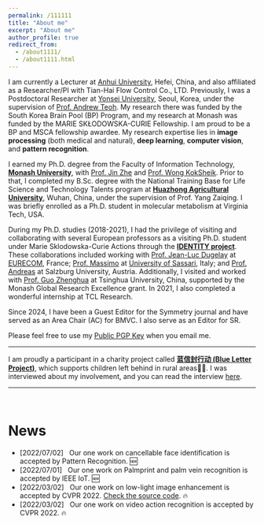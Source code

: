 ```yaml
---
permalink: /111111
title: "About me"
excerpt: "About me"
author_profile: true
redirect_from: 
  - /about1111/
  - /about1111.html
---
```


I am currently a Lecturer at [Anhui University](https://en.ahu.edu.cn/), Hefei, China, and also affiliated as a Researcher/PI with Tian-Hai Flow Control Co., LTD. Previously, I was a Postdoctoral Researcher at [Yonsei University](https://www.yonsei.ac.kr/), Seoul, Korea, under the supervision of [Prof. Andrew Teoh](https://scholar.google.com/citations?user=ueRkvQMAAAAJ&hl=en). My research there was funded by the South Korea Brain Pool (BP) Program, and my research at Monash was funded by the MARIE SKŁODOWSKA-CURIE Fellowship. I am proud to be a BP and MSCA fellowship awardee. My research expertise lies in **image processing** (both medical and natural), **deep learning**, **computer vision**, and **pattern recognition**.

I earned my Ph.D. degree from the Faculty of Information Technology, **[Monash University](https://monash.edu/)**, with [Prof. Jin Zhe](https://scholar.google.com/citations?hl=en&user=N-szqToAAAAJ) and [Prof. Wong KokSheik](https://scholar.google.com/citations?user=oMjrLWcAAAAJ&hl=en&oi=ao). Prior to that, I completed my B.Sc. degree with the National Training Base for Life Science and Technology Talents program at **[Huazhong Agricultural University](http://www.hzau.edu.cn/)**, Wuhan, China, under the supervision of Prof. Yang Zaiqing. I was briefly enrolled as a Ph.D. student in molecular metabolism at Virginia Tech, USA.

During my Ph.D. studies (2018-2021), I had the privilege of visiting and collaborating with several European professors as a visiting Ph.D. student under Marie Sklodowska-Curie Actions through the **[IDENTITY project](https://warwick.ac.uk/fac/sci/dcs/research/df/identity/)**. These collaborations included working with [Prof. Jean-Luc Dugelay](https://www.eurecom.fr/~dugelay/) at [EURECOM](https://www.eurecom.fr/), France; [Prof. Massimo](https://scholar.google.com/citations?user=DdyCvCgAAAAJ&hl=en) at [University of Sassari](https://en.uniss.it/), Italy; and [Prof. Andreas](https://www.cosy.sbg.ac.at/~uhl/) at Salzburg University, Austria. Additionally, I visited and worked with [Prof. Guo Zhenghua](https://scholar.google.com/citations?hl=en&user=dbR6bD0AAAAJ) at Tsinghua University, China, supported by the Monash Global Research Excellence grant. In 2021, I also completed a wonderful internship at TCL Research.

Since 2024, I have been a Guest Editor for the Symmetry journal and have served as an Area Chair (AC) for BMVC. I also serve as an Editor for SR.

Please feel free to use my [Public PGP Key](https://www.google.com/search?q=/files/publicPGP.asc) when you email me.

-----

I am proudly a participant in a charity project called [**蓝信封行动 (Blue Letter Project)**](http://www.lanxinfeng.org/), which supports children left behind in rural areas💖💖. I was interviewed about my involvement, and you can read the interview [here](https://mp.weixin.qq.com/s/bo23lhRF_RxtpezyHff_mQ).

---


<br/>

<div class="logo" style="display: none;">
<a ><img src="/images/logo/yonsei.png" style="height: 40px;"></a>
<a ><img src="/images/logo/monash.png" style="height: 40px;"></a>
<a ><img src="/images/logo/hzau.png" style="height: 40px;"></a>
<a ><img src="/images/logo/Tsinghua.png" style="height: 40px;"></a>
<a ><img src="/images/logo/vt.jpg" style="height: 40px;"></a>
<a ><img src="/images/logo/EURECOM.jpg" style="height: 40px;"></a>
<a ><img src="/images/logo/uniss.png" style="height: 40px;"></a>
<a ><img src="/images/logo/Salzburg.png" style="height: 40px;"></a>
<a ><img src="/images/logo/TCL.png" style="height: 40px;"></a>
</div>

News
======
* [2022/07/02] &nbsp; Our one work on cancellable face identification is accepted by Pattern Recognition. :new: 
* [2022/07/01] &nbsp; Our one work on Palmprint and palm vein recognition is accepted by IEEE IoT. :new:
* [2022/03/02] &nbsp; Our one work on low-light image enhancement is accepted by CVPR 2022. [Check the source code](https://github.com/TCL-AILab/Erase_Bayer-Filter_to_See_in_the_Dark). :fire: 
* [2022/03/02] &nbsp; Our one work on video action recognition is accepted by CVPR 2022. :fire: 
